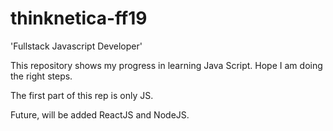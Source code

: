 # thinknetica-ff19
'Fullstack Javascript Developer'

This repository shows my progress in learning Java Script. Hope I am doing the right steps.

The first part of this rep is only JS.

Future, will be added ReactJS and NodeJS.

